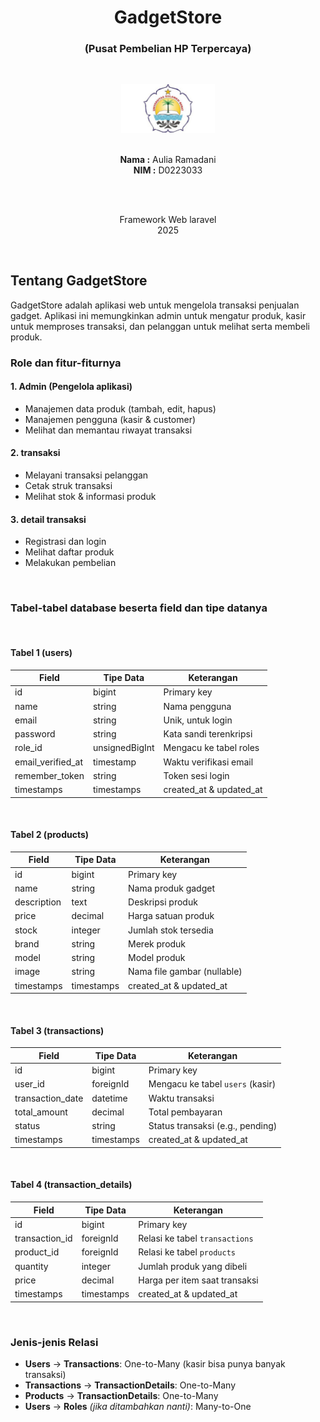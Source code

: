 <h1 align="center">GadgetStore</h1>
<h3 align="center">(Pusat Pembelian HP Terpercaya)</h3><br>

<p align="center">
  <img src="public/images/lgo.jpg" alt="Logo unsulbar" width="150" height="auto"><br><br>
</p>

<p align="center">
  <strong>Nama :</strong> Aulia Ramadani <br>
  <strong>NIM :</strong> D0223033
</p>
<br><br>

<p align="center">
  Framework Web laravel <br>
  2025
</p>
<br>

## Tentang GadgetStore

GadgetStore adalah aplikasi web untuk mengelola transaksi penjualan gadget. Aplikasi ini memungkinkan admin untuk mengatur produk, kasir untuk memproses transaksi, dan pelanggan untuk melihat serta membeli produk.

### Role dan fitur-fiturnya

#### 1. Admin (Pengelola aplikasi)

- Manajemen data produk (tambah, edit, hapus)
- Manajemen pengguna (kasir & customer)
- Melihat dan memantau riwayat transaksi

#### 2. transaksi

- Melayani transaksi pelanggan
- Cetak struk transaksi
- Melihat stok & informasi produk

#### 3. detail transaksi

- Registrasi dan login
- Melihat daftar produk
- Melakukan pembelian


<br>

### Tabel-tabel database beserta field dan tipe datanya
<br>

#### Tabel 1 (users)

| Field              | Tipe Data     | Keterangan                    |
|-------------------|---------------|--------------------------------|
| id                | bigint        | Primary key                   |
| name              | string        | Nama pengguna                 |
| email             | string        | Unik, untuk login             |
| password          | string        | Kata sandi terenkripsi        |
| role_id           | unsignedBigInt| Mengacu ke tabel roles        |
| email_verified_at | timestamp     | Waktu verifikasi email        |
| remember_token    | string        | Token sesi login              |
| timestamps        | timestamps    | created_at & updated_at       |
<br>

#### Tabel 2 (products)

| Field       | Tipe Data | Keterangan                  |
|-------------|-----------|-----------------------------|
| id          | bigint    | Primary key                 |
| name        | string    | Nama produk gadget          |
| description | text      | Deskripsi produk            |
| price       | decimal   | Harga satuan produk         |
| stock       | integer   | Jumlah stok tersedia        |
| brand       | string    | Merek produk                |
| model       | string    | Model produk                |
| image       | string    | Nama file gambar (nullable) |
| timestamps  | timestamps| created_at & updated_at     |
<br>

#### Tabel 3 (transactions)

| Field           | Tipe Data | Keterangan                         |
|-----------------|-----------|------------------------------------|
| id              | bigint    | Primary key                        |
| user_id         | foreignId | Mengacu ke tabel `users` (kasir)   |
| transaction_date| datetime  | Waktu transaksi                    |
| total_amount    | decimal   | Total pembayaran                   |
| status          | string    | Status transaksi (e.g., pending)   |
| timestamps      | timestamps| created_at & updated_at            |
<br>

#### Tabel 4 (transaction_details)

| Field         | Tipe Data | Keterangan                              |
|---------------|-----------|-----------------------------------------|
| id            | bigint    | Primary key                             |
| transaction_id| foreignId | Relasi ke tabel `transactions`          |
| product_id    | foreignId | Relasi ke tabel `products`              |
| quantity      | integer   | Jumlah produk yang dibeli               |
| price         | decimal   | Harga per item saat transaksi           |
| timestamps    | timestamps| created_at & updated_at                 |
<br>

### Jenis-jenis Relasi

- **Users** → **Transactions**: One-to-Many (kasir bisa punya banyak transaksi)
- **Transactions** → **TransactionDetails**: One-to-Many
- **Products** → **TransactionDetails**: One-to-Many
- **Users** → **Roles** *(jika ditambahkan nanti)*: Many-to-One